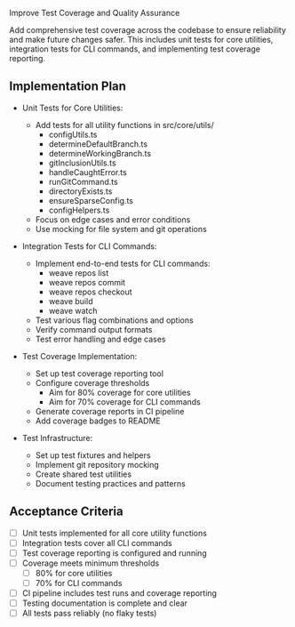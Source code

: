 Improve Test Coverage and Quality Assurance

Add comprehensive test coverage across the codebase to ensure reliability and make
future changes safer. This includes unit tests for core utilities, integration
tests for CLI commands, and implementing test coverage reporting.

## Implementation Plan

- Unit Tests for Core Utilities:
  - Add tests for all utility functions in src/core/utils/
    - configUtils.ts
    - determineDefaultBranch.ts
    - determineWorkingBranch.ts
    - gitInclusionUtils.ts
    - handleCaughtError.ts
    - runGitCommand.ts
    - directoryExists.ts
    - ensureSparseConfig.ts
    - configHelpers.ts
  - Focus on edge cases and error conditions
  - Use mocking for file system and git operations

- Integration Tests for CLI Commands:
  - Implement end-to-end tests for CLI commands:
    - weave repos list
    - weave repos commit
    - weave repos checkout
    - weave build
    - weave watch
  - Test various flag combinations and options
  - Verify command output formats
  - Test error handling and edge cases

- Test Coverage Implementation:
  - Set up test coverage reporting tool
  - Configure coverage thresholds
    - Aim for 80% coverage for core utilities
    - Aim for 70% coverage for CLI commands
  - Generate coverage reports in CI pipeline
  - Add coverage badges to README

- Test Infrastructure:
  - Set up test fixtures and helpers
  - Implement git repository mocking
  - Create shared test utilities
  - Document testing practices and patterns

## Acceptance Criteria

- [ ] Unit tests implemented for all core utility functions
- [ ] Integration tests cover all CLI commands
- [ ] Test coverage reporting is configured and running
- [ ] Coverage meets minimum thresholds
  - [ ] 80% for core utilities
  - [ ] 70% for CLI commands
- [ ] CI pipeline includes test runs and coverage reporting
- [ ] Testing documentation is complete and clear
- [ ] All tests pass reliably (no flaky tests)
